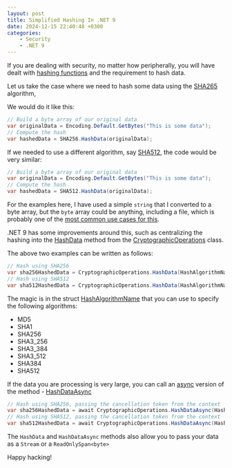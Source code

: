 ```yaml
---
layout: post
title: Simplified Hashing In .NET 9
date: 2024-12-15 22:40:48 +0300
categories:
    - Security
    - .NET 9
---
```


If you are dealing with security, no matter how peripherally, you will have dealt with [hashing functions](https://en.wikipedia.org/wiki/Hash_function) and the requirement to hash data.

Let us take the case where we need to hash some data using the [SHA265](https://www.movable-type.co.uk/scripts/sha256.html) algorithm,

We would do it like this:

```csharp
// Build a byte array of our original data
var originalData = Encoding.Default.GetBytes("This is some data");
// Compute the hash
var hashedData = SHA256.HashData(originalData);
```

If we needed to use a different algorithm, say [SHA512](https://medium.com/@zaid960928/cryptography-explaining-sha-512-ad896365a0c1), the code would be very similar:

```csharp
// Build a byte array of our original data
var originalData = Encoding.Default.GetBytes("This is some data");
// Compute the hash
var hashedData = SHA512.HashData(originalData);
```

For the examples here, I have used a simple `string` that I converted to a byte array, but the `byte` array could be anything, including a file, which is probably one of the [most common use cases for this](https://codesigningstore.com/what-is-a-file-hash-definition).

.NET 9 has some improvements around this, such as centralizing the hashing into the [HashData](https://learn.microsoft.com/en-us/dotnet/api/system.security.cryptography.cryptographicoperations.hashdata?view=net-9.0) method from the [CryptographicOperations](https://learn.microsoft.com/en-us/dotnet/api/system.security.cryptography.cryptographicoperations?view=net-9.0) class.

The above two examples can be written as follows:

```csharp
// Hash using SHA256
var sha256HashedData = CryptographicOperations.HashData(HashAlgorithmName.SHA256, originalData);
// Hash using SHA512
var sha512HashedData = CryptographicOperations.HashData(HashAlgorithmName.SHA512, originalData);
```

The magic is in the struct [HashAlgorithmName](https://learn.microsoft.com/en-us/dotnet/api/system.security.cryptography.hashalgorithmname?view=net-9.0) that you can use to specify the following algorithms:

- MD5	
- SHA1
- SHA256
- SHA3_256
- SHA3_384
- SHA3_512
- SHA384
- SHA512

If the data you are processing is very large, you can call an [async](https://learn.microsoft.com/en-us/dotnet/csharp/asynchronous-programming/) version of the method - [HashDataAsync](https://learn.microsoft.com/en-us/dotnet/api/system.security.cryptography.cryptographicoperations.hashdataasync?view=net-9.0)

```csharp
// Hash using SHA256, passing the cancellation token from the context
var sha256HashedData = await CryptographicOperations.HashDataAsync(HashAlgorithmName.SHA256, originalData, token);
// Hash using SHA512, passing the cancellation token from the context
var sha512HashedData = await CryptographicOperations.HashDataAsync(HashAlgorithmName.SHA512, originalData, token);
```

The `HashData` and `HashDataAsync` methods also allow you to pass your data as a `Stream` or a `ReadOnlySpan<byte>`

Happy hacking!